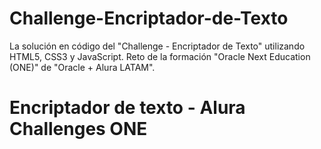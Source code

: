 # Challenge-Encriptador-de-Texto
La solución en código del "Challenge - Encriptador de Texto" utilizando HTML5, CSS3 y JavaScript. Reto de la formación "Oracle Next Education (ONE)" de "Oracle + Alura LATAM". 

# Encriptador de texto - Alura Challenges ONE
